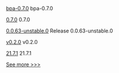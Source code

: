 
[bpa-0.7.0](https://github.com/hyperledger-labs/business-partner-agent-chart/releases/tag/bpa-0.7.0) bpa-0.7.0

[0.7.0](https://github.com/hyperledger/aries-cloudagent-python/releases/tag/0.7.0) 0.7.0

[0.0.63-unstable.0](https://github.com/hyperledger/aries-framework-javascript/releases/tag/0.0.63-unstable.0) Release 0.0.63-unstable.0

[v0.2.0](https://github.com/hyperledger/aries-askar/releases/tag/v0.2.0) v0.2.0

[21.7.1](https://github.com/hyperledger/besu/releases/tag/21.7.1) 21.7.1


[See more >>>](https://start-here.hyperledger.org/releases)
